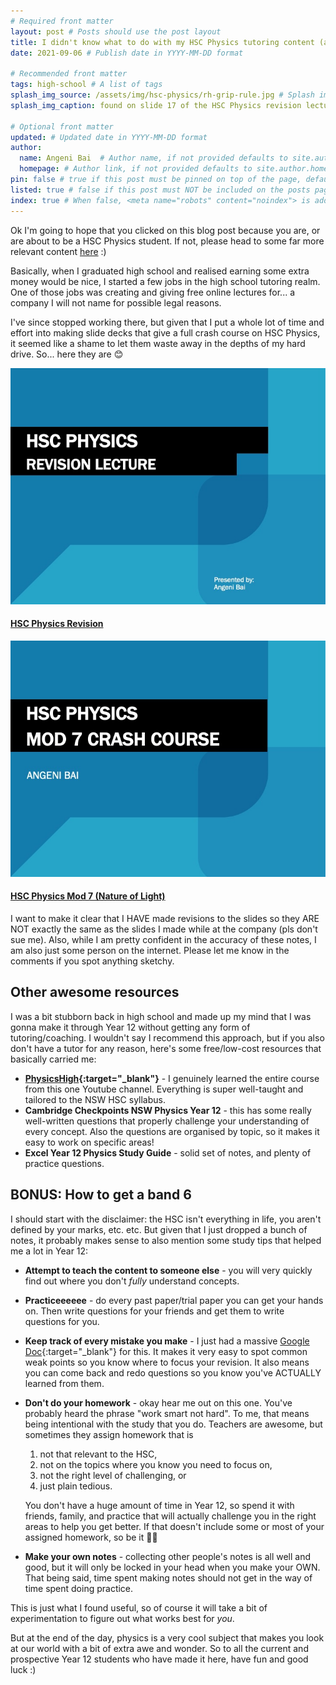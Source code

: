 ```yaml
---
# Required front matter
layout: post # Posts should use the post layout
title: I didn't know what to do with my HSC Physics tutoring content (aka free notes)  # Post title
date: 2021-09-06 # Publish date in YYYY-MM-DD format

# Recommended front matter
tags: high-school # A list of tags
splash_img_source: /assets/img/hsc-physics/rh-grip-rule.jpg # Splash image source, high resolution images with an aspect ratio close to 4:3 recommended
splash_img_caption: found on slide 17 of the HSC Physics revision lecture 👀 # Splash image caption

# Optional front matter
updated: # Updated date in YYYY-MM-DD format
author: 
  name: Angeni Bai  # Author name, if not provided defaults to site.author.name
  homepage: # Author link, if not provided defaults to site.author.homepage
pin: false # true if this post must be pinned on top of the page, default is false.
listed: true # false if this post must NOT be included on the posts page, sitemap, and any of the tag pages, default is true
index: true # When false, <meta name="robots" content="noindex"> is added to the page, default is true
---
```


Ok I'm going to hope that you clicked on this blog post because you are, or are about to be a HSC Physics student. If not, please head to some far more relevant content [here](/2021/08/12/summarise-my-hackathon) :)

Basically, when I graduated high school and realised earning some extra money would be nice, I started a few jobs in the high school tutoring realm. One of those jobs was creating and giving free online lectures for... a company I will not name for possible legal reasons.

I've since stopped working there, but given that I put a whole lot of time and effort into making slide decks that give a full crash course on HSC Physics, it seemed like a shame to let them waste away in the depths of my hard drive. So... here they are 😊

<div class="cards-container">
    <div class="card hsc-physics-card">
    <div class="row no-gutters position-relative">
        <div class="col-sm-5 col-md-4">
            <img src="/assets/img/hsc-physics/revision-lec-title.jpg" alt="Title slide for HSC Physics Revision Lecture" />
        </div>
        <div class="col-sm-7 col-md-8 position-static">
            <div class="card-body">
                <h4 class="card-title"><a href="/assets/other/hsc-physics-revision-lecture.pdf" class="stretched-link" target="_blank">
                    <strong>HSC Physics Revision</strong>
                </a></h4>
            </div>
        </div>
    </div>
    </div>
    <div class="card mb-3 hsc-physics-card">
    <div class="row no-gutters position-relative">
        <div class="col-sm-5 col-md-4">
            <img src="/assets/img/hsc-physics/mod-7-lec-title.jpg" alt="Title slide for HSC Physics Mod 7 Lecture" />
        </div>
        <div class="col-sm-7 col-md-8 position-static">
            <div class="card-body">
                <h4 class="card-title"><a href="/assets/other/hsc-physics-mod-7-lecture.pdf" class="stretched-link" target="_blank">
                    <strong>HSC Physics Mod 7 (Nature of Light)</strong>
                </a></h4>
            </div>
        </div>
    </div>
    </div>
</div>

I want to make it clear that I HAVE made revisions to the slides so they ARE NOT exactly the same as the slides I made while at the company (pls don't sue me). Also, while I am pretty confident in the accuracy of these notes, I am also just some person on the internet. Please let me know in the comments if you spot anything sketchy.

## Other awesome resources
I was a bit stubborn back in high school and made up my mind that I was gonna make it through Year 12 without getting any form of tutoring/coaching. I wouldn't say I recommend this approach, but if you also don't have a tutor for any reason, here's some free/low-cost resources that basically carried me:
- **[PhysicsHigh](https://www.youtube.com/c/PhysicsHigh){:target="_blank"}** - I genuinely learned the entire course from this one Youtube channel. Everything is super well-taught and tailored to the NSW HSC syllabus.
- **Cambridge Checkpoints NSW Physics Year 12** - this has some really well-written questions that properly challenge your understanding of every concept. Also the questions are organised by topic, so it makes it easy to work on specific areas!
- **Excel Year 12 Physics Study Guide** - solid set of notes, and plenty of practice questions.

## BONUS: How to get a band 6
I should start with the disclaimer: the HSC isn't everything in life, you aren't defined by your marks, etc. etc. But given that I just dropped a bunch of notes, it probably makes sense to also mention some study tips that helped me a lot in Year 12:
- **Attempt to teach the content to someone else** - you will very quickly find out where you don't _fully_ understand concepts.
- **Practiceeeeee** - do every past paper/trial paper you can get your hands on. Then write questions for your friends and get them to write questions for you.
- **Keep track of every mistake you make** - I just had a massive [Google Doc](https://docs.google.com/document/d/1B6Gy6mLqNOnGiUn6-z_vumkO_1a2IBR8/edit?usp=sharing&ouid=115472698822125026672&rtpof=true&sd=true){:target="_blank"} for this. It makes it very easy to spot common weak points so you know where to focus your revision. It also means you can come back and redo questions so you know you've ACTUALLY learned from them.
- **Don't do your homework** - okay hear me out on this one. You've probably heard the phrase "work smart not hard". To me, that means being intentional with the study that you do. Teachers are awesome, but sometimes they assign homework that is
  1. not that relevant to the HSC, 
  2. not on the topics where you know you need to focus on, 
  3. not the right level of challenging, or 
  4. just plain tedious.

  You don't have a huge amount of time in Year 12, so spend it with friends, family, and practice that will actually challenge you in the right areas to help you get better. If that doesn't include some or most of your assigned homework, so be it 🤷‍♀️
- **Make your own notes** - collecting other people's notes is all well and good, but it will only be locked in your head when you make your OWN. That being said, time spent making notes should not get in the way of time spent doing practice. 

This is just what I found useful, so of course it will take a bit of experimentation to figure out what works best for _you_.

But at the end of the day, physics is a very cool subject that makes you look at our world with a bit of extra awe and wonder. So to all the current and prospective Year 12 students who have made it here, have fun and good luck :)